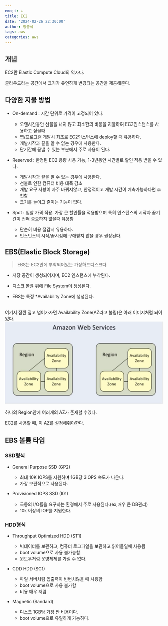 ```yaml
---
emoji: ✍
title: EC2
date: '2024-02-26 22:30:00'
author: 정중식
tags: aws
categories: aws
---
```


## 개념

EC2란 Elastic Compute Cloud의 약자다.

클라우드라는 공간에서 크기가 유연하게 변경되는 공간을 제공해준다.

## 다양한 지불 방법

- On-demand : 시간 단위로 가격이 고정되어 있다.

  - 오랜시간동안 선불을 내지 않고 최소한의 비용을 지불하여 EC2인스턴스를 사용하고 싶을때
  - 앱/프로그램 개발시 최초로 EC2인스턴스에 deploy할 때 유용하다.
  - 개발시작과 끝을 알 수 없는 경우에 사용한다.
  - 단기간에 끝낼 수 있는 부분에서 주로 사용이 된다.
    <br/>

- Reserved : 한정된 EC2 용량 사용 가능, 1-3년동안 시간별로 할인 적용 받을 수 있다.

  - 개발시작과 끝을 알 수 있는 경우에 사용한다.
  - 선불로 인한 컴퓨터 비용 대폭 감소
  - 개발 요구 사항이 자주 바뀌지않고, 안정적이고 개발 시간이 예측가능하다면 추천함
  - 크기를 늘이고 줄이는 기능이 없다.
    <br/>

- Spot : 입찰 가격 적용. 가장 큰 할인률을 적용받으며 특히 인스턴스의 시작과 끝기간이 전혀 중요하지 않을때 유용함
  - 단순히 비용 절감시 유용하다.
  - 인스턴스의 시작/끝시점에 구애받지 않을 경우 권장된다.

## EBS(Elastic Block Storage)

> EBS는 EC2안에 부착되어있는 가상하드디스크다.

- 저장 공간이 생성되어지며, EC2 인스턴스에 부착된다.

- 디스크 볼륨 위에 File System이 생성된다.

- EBS는 특정 \*Availability Zone에 생성된다.

<br/>
여기서 잠깐 짚고 넘어가자면
Availability Zone(AZ라고 불림)은 아래 이미지처럼 되어있다.

<img src='./AZ.png' />

하나의 Region안에 여러개의 AZ가 존재할 수있다.

EC2를 사용할 때, 이 AZ를 설정해줘야한다.

## EBS 볼륨 타입

### SSD형식

- General Purpose SSD (GP2)

  - 최대 10K IOPS를 지원하며 1GB당 3IOPS 속도가 나온다.
  - 가장 보편적으로 사용된다.

- Provisioned IOPS SSD (I01)
  - 극동의 I/O률을 요구하는 환경에서 주로 사용된다.(ex,매우 큰 DB관리)
  - 10k 이상의 IOP를 지원한다.

### HDD형식

- Throughput Optimized HDD (ST1)

  - 빅데이터를 보관하고, 컴퓨터 로그파일을 보관하고 읽어들일때 사용됨
  - boot volume으로 사용 불가능함
  - 윈도우처럼 운영체제를 가질 수 없다.

- CDD HDD (SC1)

  - 파일 서버처럼 입출력이 빈번치않을 때 사용함
  - boot volume으로 사용 불가함
  - 비용 매우 저렴

- Magnetic (Sandard)
  - 디스크 1GB당 가장 싼 비용이다.
  - boot volume으로 유일하게 가능하다.

```toc

```
